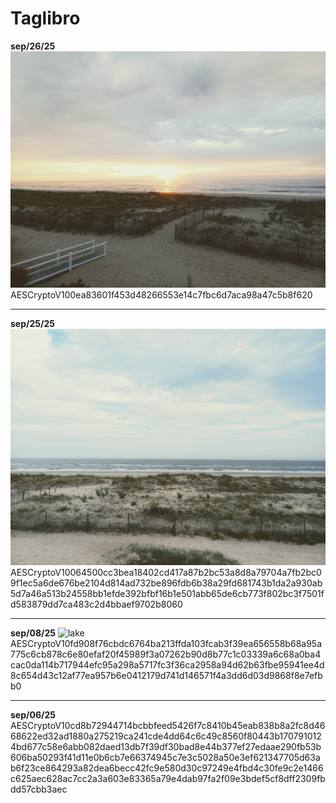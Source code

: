 # Taglibro 

**sep/26/25**
![shore sunrise](https://github.com/theambientdronesofvirabelo/Virabelo/blob/main/profunda%20plon%C4%9Do/eroj/1000054121.jpg) 
AESCryptoV100ea83601f453d48266553e14c7fbc6d7aca98a47c5b8f620

___

**sep/25/25**
![shore](https://github.com/theambientdronesofvirabelo/Virabelo/blob/main/profunda%20plon%C4%9Do/eroj/1000054116.jpg) 
AESCryptoV10064500cc3bea18402cd417a87b2bc53a8d8a79704a7fb2bc09f1ec5a6de676be2104d814ad732be896fdb6b38a29fd681743b1da2a930ab5d7a46a513b24558bb1efde392bfbf16b1e501abb65de6cb773f802bc3f7501fd583879dd7ca483c2d4bbaef9702b8060

___

**sep/08/25** 
![lake](https://github.com/theambientdronesofvirabelo/Virabelo/blob/main/profunda%20plon%C4%9Do/eroj/1000053372.jpg) 
AESCryptoV10fd908f76cbdc6764ba213ffda103fcab3f39ea656558b68a95a775c6cb878c6e80efaf20f45989f3a07262b90d8b77c1c03339a6c68a0ba4cac0da114b717944efc95a298a5717fc3f36ca2958a94d62b63fbe95941ee4d8c654d43c12af77ea957b6e0412179d741d146571f4a3dd6d03d9868f8e7efbb0

---

**sep/06/25** AESCryptoV10cd8b72944714bcbbfeed5426f7c8410b45eab838b8a2fc8d4668622ed32ad1880a275219ca241cde4dd64c6c49c8560f80443b1707910124bd677c58e6abb082daed13db7f39df30bad8e44b377ef27edaae290fb53b606ba50293f41d11e0b6cb7e66374945c7e3c5028a50e3ef621347705d63ab6f23ce864293a82dea6becc42fc9e580d30c97249e4fbd4c30fe9c2e1466c625aec628ac7cc2a3a603e83365a79e4dab97fa2f09e3bdef5cf8dff2309fbdd57cbb3aec
